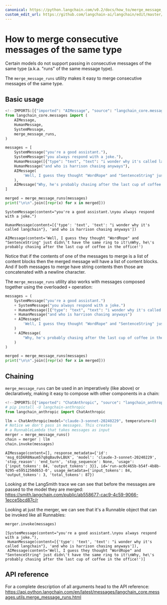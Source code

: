 ```yaml
---
canonical: https://python.langchain.com/v0.2/docs/how_to/merge_message_runs/
custom_edit_url: https://github.com/langchain-ai/langchain/edit/master/docs/docs/how_to/merge_message_runs.ipynb
---
```


# How to merge consecutive messages of the same type

Certain models do not support passing in consecutive messages of the same type (a.k.a. "runs" of the same message type).

The `merge_message_runs` utility makes it easy to merge consecutive messages of the same type.

## Basic usage

```python
<!--IMPORTS:[{"imported": "AIMessage", "source": "langchain_core.messages", "docs": "https://api.python.langchain.com/en/latest/messages/langchain_core.messages.ai.AIMessage.html", "title": "How to merge consecutive messages of the same type"}, {"imported": "HumanMessage", "source": "langchain_core.messages", "docs": "https://api.python.langchain.com/en/latest/messages/langchain_core.messages.human.HumanMessage.html", "title": "How to merge consecutive messages of the same type"}, {"imported": "SystemMessage", "source": "langchain_core.messages", "docs": "https://api.python.langchain.com/en/latest/messages/langchain_core.messages.system.SystemMessage.html", "title": "How to merge consecutive messages of the same type"}, {"imported": "merge_message_runs", "source": "langchain_core.messages", "docs": "https://api.python.langchain.com/en/latest/messages/langchain_core.messages.utils.merge_message_runs.html", "title": "How to merge consecutive messages of the same type"}]-->
from langchain_core.messages import (
    AIMessage,
    HumanMessage,
    SystemMessage,
    merge_message_runs,
)

messages = [
    SystemMessage("you're a good assistant."),
    SystemMessage("you always respond with a joke."),
    HumanMessage([{"type": "text", "text": "i wonder why it's called langchain"}]),
    HumanMessage("and who is harrison chasing anyways"),
    AIMessage(
        'Well, I guess they thought "WordRope" and "SentenceString" just didn\'t have the same ring to it!'
    ),
    AIMessage("Why, he's probably chasing after the last cup of coffee in the office!"),
]

merged = merge_message_runs(messages)
print("\n\n".join([repr(x) for x in merged]))
```
```output
SystemMessage(content="you're a good assistant.\nyou always respond with a joke.")

HumanMessage(content=[{'type': 'text', 'text': "i wonder why it's called langchain"}, 'and who is harrison chasing anyways'])

AIMessage(content='Well, I guess they thought "WordRope" and "SentenceString" just didn\'t have the same ring to it!\nWhy, he\'s probably chasing after the last cup of coffee in the office!')
```
Notice that if the contents of one of the messages to merge is a list of content blocks then the merged message will have a list of content blocks. And if both messages to merge have string contents then those are concatenated with a newline character.

The `merge_message_runs` utility also works with messages composed together using the overloaded `+` operation:

```python
messages = (
    SystemMessage("you're a good assistant.")
    + SystemMessage("you always respond with a joke.")
    + HumanMessage([{"type": "text", "text": "i wonder why it's called langchain"}])
    + HumanMessage("and who is harrison chasing anyways")
    + AIMessage(
        'Well, I guess they thought "WordRope" and "SentenceString" just didn\'t have the same ring to it!'
    )
    + AIMessage(
        "Why, he's probably chasing after the last cup of coffee in the office!"
    )
)

merged = merge_message_runs(messages)
print("\n\n".join([repr(x) for x in merged]))
```

## Chaining

`merge_message_runs` can be used in an imperatively (like above) or declaratively, making it easy to compose with other components in a chain:

```python
<!--IMPORTS:[{"imported": "ChatAnthropic", "source": "langchain_anthropic", "docs": "https://api.python.langchain.com/en/latest/chat_models/langchain_anthropic.chat_models.ChatAnthropic.html", "title": "How to merge consecutive messages of the same type"}]-->
# pip install -U langchain-anthropic
from langchain_anthropic import ChatAnthropic

llm = ChatAnthropic(model="claude-3-sonnet-20240229", temperature=0)
# Notice we don't pass in messages. This creates
# a RunnableLambda that takes messages as input
merger = merge_message_runs()
chain = merger | llm
chain.invoke(messages)
```

```output
AIMessage(content=[], response_metadata={'id': 'msg_01D6R8Naum57q8qBau9vLBUX', 'model': 'claude-3-sonnet-20240229', 'stop_reason': 'end_turn', 'stop_sequence': None, 'usage': {'input_tokens': 84, 'output_tokens': 3}}, id='run-ac0c465b-b54f-4b8b-9295-e5951250d653-0', usage_metadata={'input_tokens': 84, 'output_tokens': 3, 'total_tokens': 87})
```

Looking at the LangSmith trace we can see that before the messages are passed to the model they are merged: https://smith.langchain.com/public/ab558677-cac9-4c59-9066-1ecce5bcd87c/r

Looking at just the merger, we can see that it's a Runnable object that can be invoked like all Runnables:

```python
merger.invoke(messages)
```

```output
[SystemMessage(content="you're a good assistant.\nyou always respond with a joke."),
 HumanMessage(content=[{'type': 'text', 'text': "i wonder why it's called langchain"}, 'and who is harrison chasing anyways']),
 AIMessage(content='Well, I guess they thought "WordRope" and "SentenceString" just didn\'t have the same ring to it!\nWhy, he\'s probably chasing after the last cup of coffee in the office!')]
```

## API reference

For a complete description of all arguments head to the API reference: https://api.python.langchain.com/en/latest/messages/langchain_core.messages.utils.merge_message_runs.html